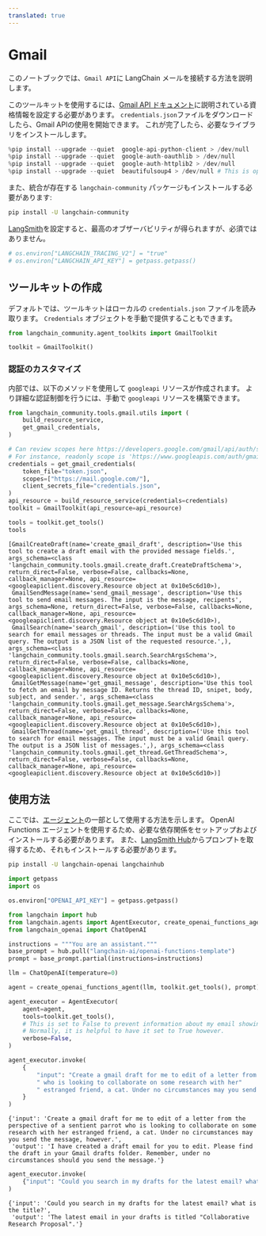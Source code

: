 ```yaml
---
translated: true
---
```


# Gmail

このノートブックでは、`Gmail API`に LangChain メールを接続する方法を説明します。

このツールキットを使用するには、[Gmail API ドキュメント](https://developers.google.com/gmail/api/quickstart/python#authorize_credentials_for_a_desktop_application)に説明されている資格情報を設定する必要があります。 `credentials.json`ファイルをダウンロードしたら、Gmail APIの使用を開始できます。 これが完了したら、必要なライブラリをインストールします。

```python
%pip install --upgrade --quiet  google-api-python-client > /dev/null
%pip install --upgrade --quiet  google-auth-oauthlib > /dev/null
%pip install --upgrade --quiet  google-auth-httplib2 > /dev/null
%pip install --upgrade --quiet  beautifulsoup4 > /dev/null # This is optional but is useful for parsing HTML messages
```

また、統合が存在する `langchain-community` パッケージもインストールする必要があります:

```bash
pip install -U langchain-community
```

[LangSmith](https://smith.langchain.com/)を設定すると、最高のオブザーバビリティが得られますが、必須ではありません。

```python
# os.environ["LANGCHAIN_TRACING_V2"] = "true"
# os.environ["LANGCHAIN_API_KEY"] = getpass.getpass()
```

## ツールキットの作成

デフォルトでは、ツールキットはローカルの `credentials.json` ファイルを読み取ります。 `Credentials` オブジェクトを手動で提供することもできます。

```python
from langchain_community.agent_toolkits import GmailToolkit

toolkit = GmailToolkit()
```

### 認証のカスタマイズ

内部では、以下のメソッドを使用して `googleapi` リソースが作成されます。
より詳細な認証制御を行うには、手動で `googleapi` リソースを構築できます。

```python
from langchain_community.tools.gmail.utils import (
    build_resource_service,
    get_gmail_credentials,
)

# Can review scopes here https://developers.google.com/gmail/api/auth/scopes
# For instance, readonly scope is 'https://www.googleapis.com/auth/gmail.readonly'
credentials = get_gmail_credentials(
    token_file="token.json",
    scopes=["https://mail.google.com/"],
    client_secrets_file="credentials.json",
)
api_resource = build_resource_service(credentials=credentials)
toolkit = GmailToolkit(api_resource=api_resource)
```

```python
tools = toolkit.get_tools()
tools
```

```output
[GmailCreateDraft(name='create_gmail_draft', description='Use this tool to create a draft email with the provided message fields.', args_schema=<class 'langchain_community.tools.gmail.create_draft.CreateDraftSchema'>, return_direct=False, verbose=False, callbacks=None, callback_manager=None, api_resource=<googleapiclient.discovery.Resource object at 0x10e5c6d10>),
 GmailSendMessage(name='send_gmail_message', description='Use this tool to send email messages. The input is the message, recipents', args_schema=None, return_direct=False, verbose=False, callbacks=None, callback_manager=None, api_resource=<googleapiclient.discovery.Resource object at 0x10e5c6d10>),
 GmailSearch(name='search_gmail', description=('Use this tool to search for email messages or threads. The input must be a valid Gmail query. The output is a JSON list of the requested resource.',), args_schema=<class 'langchain_community.tools.gmail.search.SearchArgsSchema'>, return_direct=False, verbose=False, callbacks=None, callback_manager=None, api_resource=<googleapiclient.discovery.Resource object at 0x10e5c6d10>),
 GmailGetMessage(name='get_gmail_message', description='Use this tool to fetch an email by message ID. Returns the thread ID, snipet, body, subject, and sender.', args_schema=<class 'langchain_community.tools.gmail.get_message.SearchArgsSchema'>, return_direct=False, verbose=False, callbacks=None, callback_manager=None, api_resource=<googleapiclient.discovery.Resource object at 0x10e5c6d10>),
 GmailGetThread(name='get_gmail_thread', description=('Use this tool to search for email messages. The input must be a valid Gmail query. The output is a JSON list of messages.',), args_schema=<class 'langchain_community.tools.gmail.get_thread.GetThreadSchema'>, return_direct=False, verbose=False, callbacks=None, callback_manager=None, api_resource=<googleapiclient.discovery.Resource object at 0x10e5c6d10>)]
```

## 使用方法

ここでは、[エージェント](/docs/modules/agents)の一部として使用する方法を示します。 OpenAI Functions エージェントを使用するため、必要な依存関係をセットアップおよびインストールする必要があります。 また、[LangSmith Hub](https://smith.langchain.com/hub)からプロンプトを取得するため、それもインストールする必要があります。

```bash
pip install -U langchain-openai langchainhub
```

```python
import getpass
import os

os.environ["OPENAI_API_KEY"] = getpass.getpass()
```

```python
from langchain import hub
from langchain.agents import AgentExecutor, create_openai_functions_agent
from langchain_openai import ChatOpenAI
```

```python
instructions = """You are an assistant."""
base_prompt = hub.pull("langchain-ai/openai-functions-template")
prompt = base_prompt.partial(instructions=instructions)
```

```python
llm = ChatOpenAI(temperature=0)
```

```python
agent = create_openai_functions_agent(llm, toolkit.get_tools(), prompt)
```

```python
agent_executor = AgentExecutor(
    agent=agent,
    tools=toolkit.get_tools(),
    # This is set to False to prevent information about my email showing up on the screen
    # Normally, it is helpful to have it set to True however.
    verbose=False,
)
```

```python
agent_executor.invoke(
    {
        "input": "Create a gmail draft for me to edit of a letter from the perspective of a sentient parrot"
        " who is looking to collaborate on some research with her"
        " estranged friend, a cat. Under no circumstances may you send the message, however."
    }
)
```

```output
{'input': 'Create a gmail draft for me to edit of a letter from the perspective of a sentient parrot who is looking to collaborate on some research with her estranged friend, a cat. Under no circumstances may you send the message, however.',
 'output': 'I have created a draft email for you to edit. Please find the draft in your Gmail drafts folder. Remember, under no circumstances should you send the message.'}
```

```python
agent_executor.invoke(
    {"input": "Could you search in my drafts for the latest email? what is the title?"}
)
```

```output
{'input': 'Could you search in my drafts for the latest email? what is the title?',
 'output': 'The latest email in your drafts is titled "Collaborative Research Proposal".'}
```
